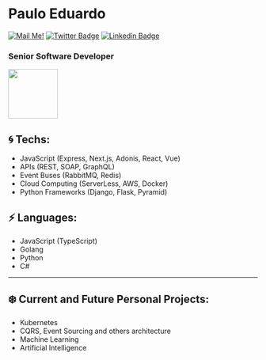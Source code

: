 # Paulo Eduardo

[![Mail Me!](https://img.shields.io/badge/-Contact%20Me!-c14438?style=flat-square&logo=Gmail&logoColor=white&link=mailto:pauloes.dev@gmail.com)](mailto:pauloes.dev@gmail.com)
[![Twitter Badge](https://img.shields.io/badge/-Twitter-1ca0f1?style=flat-square&labelColor=1ca0f1&logo=twitter&logoColor=white&link=https://twitter.com/pauloesdev)](https://twitter.com/pauloesdev)
[![Linkedin Badge](https://img.shields.io/badge/-LinkedIn-blue?style=flat-square&logo=Linkedin&logoColor=white&link=https://www.linkedin.com/in/paulo-es/)](https://www.linkedin.com/in/paulo-es/)

### Senior Software Developer

<img src="https://i.ibb.co/zRfK3cj/5bux.gif" width="100"  />

## 🌀 Techs:

- JavaScript (Express, Next.js, Adonis, React, Vue)
- APIs (REST, SOAP, GraphQL)
- Event Buses (RabbitMQ, Redis)
- Cloud Computing (ServerLess, AWS, Docker)
- Python Frameworks (Django, Flask, Pyramid)

## ⚡ Languages:

- JavaScript (TypeScript)
- Golang
- Python
- C#

---

## ❄️ Current and Future Personal Projects:

- Kubernetes
- CQRS, Event Sourcing and others architecture
- Machine Learning
- Artificial Intelligence
